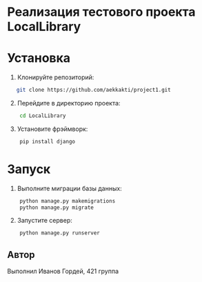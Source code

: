# Реализация тестового проекта LocalLibrary

# Установка

1. Клонируйте репозиторий:

```bash
   git clone https://github.com/aekkakti/project1.git

```

2. Перейдите в директорию проекта:

```bash
    cd LocalLibrary
```

3. Установите фрэймворк:

```bash
    pip install django
```

# Запуск

1. Выполните миграции базы данных:

```bash
    python manage.py makemigrations
    python manage.py migrate
```

2. Запустите сервер:

```bash
    python manage.py runserver
```

## Автор

Выполнил Иванов Гордей, 421 группа
